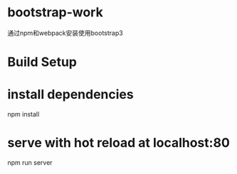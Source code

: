 # bootstrap-work
通过npm和webpack安装使用bootstrap3

# Build Setup
# install dependencies
npm install

# serve with hot reload at localhost:80
npm run server



